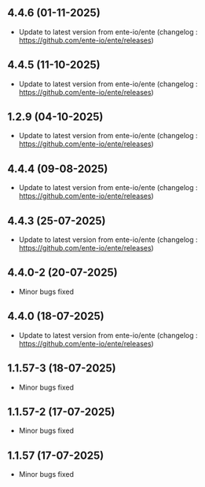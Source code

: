 
## 4.4.6 (01-11-2025)
- Update to latest version from ente-io/ente (changelog : https://github.com/ente-io/ente/releases)

## 4.4.5 (11-10-2025)
- Update to latest version from ente-io/ente (changelog : https://github.com/ente-io/ente/releases)

## 1.2.9 (04-10-2025)
- Update to latest version from ente-io/ente (changelog : https://github.com/ente-io/ente/releases)

## 4.4.4 (09-08-2025)
- Update to latest version from ente-io/ente (changelog : https://github.com/ente-io/ente/releases)

## 4.4.3 (25-07-2025)
- Update to latest version from ente-io/ente (changelog : https://github.com/ente-io/ente/releases)
## 4.4.0-2 (20-07-2025)
- Minor bugs fixed

## 4.4.0 (18-07-2025)
- Update to latest version from ente-io/ente (changelog : https://github.com/ente-io/ente/releases)
## 1.1.57-3 (18-07-2025)
- Minor bugs fixed
## 1.1.57-2 (17-07-2025)
- Minor bugs fixed
## 1.1.57 (17-07-2025)
- Minor bugs fixed

